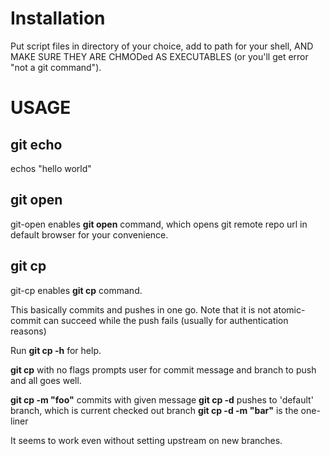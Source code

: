 # Installation
Put script files in directory of your choice, add to path for your shell, AND MAKE SURE THEY ARE CHMODed AS EXECUTABLES (or you'll get error "not a git command"). 

# USAGE

## git echo ##
echos "hello world" 

## git open ##

git-open enables **git open** command, which opens git remote repo url in default browser for your convenience. 

## git cp ##

git-cp enables **git cp** command. 

This basically commits and pushes in one go. Note that it is not atomic- commit can succeed while the push fails (usually for authentication reasons) 

Run **git cp -h** for help. 

**git cp** with no flags prompts user for commit message and branch to push and all goes well.
  
**git cp -m "foo"** commits with given message 
**git cp -d** pushes to 'default' branch, which is current checked out branch
**git cp -d -m "bar"** is the one-liner

It seems to work even without setting upstream on new branches. 
